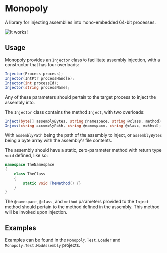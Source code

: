 # Monopoly
 A library for injecting assemblies into mono-embedded 64-bit processes.
 
![It works!](https://user-images.githubusercontent.com/95653800/210285103-a2c94c09-e39f-4df5-82ca-e260ca94abfb.PNG)

## Usage
Monopoly provides an `Injector` class to facilitate assembly injection, with a constructor that has four overloads:
```cs
Injector(Process process);
Injector(IntPtr processHandle);
Injector(int processId);
Injector(string processName);
```
Any of these parameters should pertain to the target process to inject the assembly into.

The `Injector` class contains the method `Inject`, with two overloads:
```cs
Inject(byte[] assemblyBytes, string @namespace, string @class, method);
Inject(string assemblyPath, string @namespace, string @class, method);
```
With `assemblyPath` being the path of the assembly to inject, or ``assemblyBytes`` being a byte array with the assembly's file contents.

The assembly should have a static, zero-parameter method with return type ``void`` defined, like so:
```cs
namespace TheNamespace
{
    class TheClass
    {
        static void TheMethod() {}
    }
}
```
The ``@namespace``, ``@class``, and ``method`` parameters provided to the ``Inject`` method should pertain to the method defined in the assembly. This method will be invoked upon injection.

## Examples
Examples can be found in the ``Monopoly.Test.Loader`` and ``Monopoly.Test.ModAssembly`` projects.

